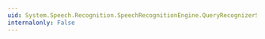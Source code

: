 ```yaml
---
uid: System.Speech.Recognition.SpeechRecognitionEngine.QueryRecognizerSetting(System.String)
internalonly: False
---
```

